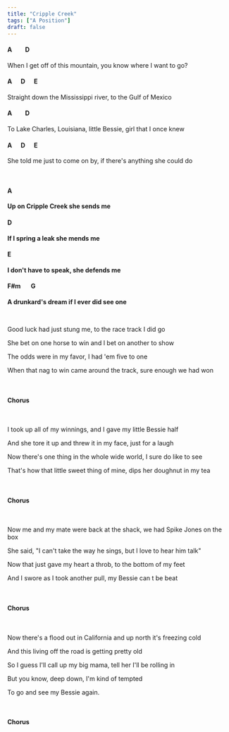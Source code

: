 ```yaml
---
title: "Cripple Creek"
tags: ["A Position"]
draft: false
---
```


#### A &nbsp;&nbsp;&nbsp;&nbsp;&nbsp;&nbsp;&nbsp; D
When I get off of this mountain, you know where I want to go?
#### A &nbsp;&nbsp;&nbsp;&nbsp; D &nbsp;&nbsp;&nbsp;&nbsp; E
Straight down the Mississippi river, to the Gulf of Mexico
#### A &nbsp;&nbsp;&nbsp;&nbsp;&nbsp;&nbsp;&nbsp; D
To Lake Charles, Louisiana, little Bessie, girl that I once knew
#### A &nbsp;&nbsp;&nbsp;&nbsp; D &nbsp;&nbsp;&nbsp;&nbsp; E 
She told me just to come on by, if there's anything she could do

<br>

#### A
**Up on Cripple Creek she sends me**
#### D
**If I spring a leak she mends me**
#### E
**I don't have to speak, she defends me**
#### F#m &nbsp;&nbsp;&nbsp;&nbsp;&nbsp; G
**A drunkard's dream if I ever did see one**

<br>

Good luck had just stung me, to the race track I did go

She bet on one horse to win and I bet on another to show

The odds were in my favor, I had 'em five to one

When that nag to win came around the track, sure enough we had won

<br>

#### Chorus

<br>

I took up all of my winnings, and I gave my little Bessie half

And she tore it up and threw it in my face, just for a laugh

Now there's one thing in the whole wide world, I sure do like to see

That's how that little sweet thing of mine, dips her doughnut in my tea

<br>

#### Chorus

<br>


Now me and my mate were back at the shack, we had Spike Jones on the box

She said, "I can't take the way he sings, but I love to hear him talk"

Now that just gave my heart a throb, to the bottom of my feet

And I swore as I took another pull, my Bessie can t be beat 

<br>

#### Chorus

<br>

Now there's a flood out in California and up north it's freezing cold

And this living off the road is getting pretty old

So I guess I'll call up my big mama, tell her I'll be rolling in

But you know, deep down, I'm kind of tempted 

To go and see my Bessie again.

<br>

#### Chorus